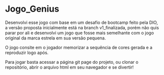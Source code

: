 # Jogo_Genius
Desenvolvi esse jogo com base em um desafio de bootcamp feito pela DIO, a versão proposta inicialmente está na branch v1_finalizada, porém não quis parar por ali e desenvolvi um jogo que fosse mais semelhante com o jogo original da marca estrela em sua versão pequena.  

O jogo consite em o jogador memorizar a sequência de cores gerada e a reproduzir logo após.

Para jogar basta acessar a página git page do projeto, ou clonar o repositório, abrir o arquivo html em seu navegador e se divertir!
